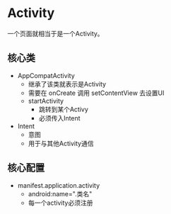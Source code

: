 # Activity

一个页面就相当于是一个Activity。



## 核心类

- AppCompatActivity
  - 继承了该类就表示是Activity
  - 需要在 onCreate 调用 setContentView 去设置UI
  - startActivity
    - 跳转到某个Activy
    - 必须传入Intent
- Intent
  - 意图
  - 用于与其他Activity通信



## 核心配置

- manifest.application.activity
  - android:name=".类名"
  - 每一个activity必须注册